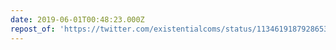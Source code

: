 ```yaml
---
date: 2019-06-01T00:48:23.000Z
repost_of: 'https://twitter.com/existentialcoms/status/1134619187928653825'
---
```


